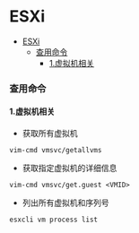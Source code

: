 # ESXi

<!-- @import "[TOC]" {cmd="toc" depthFrom=1 depthTo=6 orderedList=false} -->
<!-- code_chunk_output -->

- [ESXi](#esxi)
    - [查用命令](#查用命令)
      - [1.虚拟机相关](#1虚拟机相关)

<!-- /code_chunk_output -->

### 查用命令

#### 1.虚拟机相关
* 获取所有虚拟机
```shell
vim-cmd vmsvc/getallvms
```

* 获取指定虚拟机的详细信息
```shell
vim-cmd vmsvc/get.guest <VMID>
```

* 列出所有虚拟机和序列号
```shell
esxcli vm process list
```

